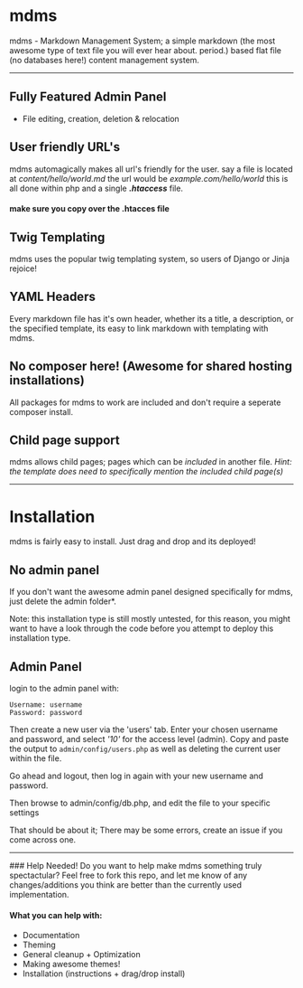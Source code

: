 # mdms
mdms - Markdown Management System; a simple markdown (the most awesome type of text file you will ever hear about. period.) based flat file (no databases here!) content management system.
<hr>

## Fully Featured Admin Panel
- File editing, creation, deletion & relocation

## User friendly URL's
mdms automagically makes all url's friendly for the user.
say a file is located at *content/hello/world.md* the url would be *example.com/hello/world*
this is all done within php and a single ***.htaccess*** file.
#### make sure you copy over the .htacces file

## Twig Templating
mdms uses the popular twig templating system, so users of Django or Jinja rejoice!

## YAML Headers
Every markdown file has it's own header, whether its a title, a description, or the specified template, its easy to link markdown with templating with mdms.

## No composer here! (Awesome for shared hosting installations)
All packages for mdms to work are included and don't require a seperate composer install.

## Child page support
mdms allows child pages; pages which can be *included* in another file. *Hint: the template does need to specifically mention the included child page(s)*
<hr>

# Installation
mdms is fairly easy to install. Just drag and drop and its deployed!

## No admin panel
If you don't want the awesome admin panel designed specifically for mdms, just delete the admin folder*.

Note: this installation type is still mostly untested, for this reason, you might want to have a look through the code before you attempt to deploy this installation type.

## Admin Panel
login to the admin panel with:
```
Username: username
Password: password
```

Then create a new user via the 'users' tab. Enter your chosen username and password, and select *'10'* for the access level (admin). Copy and paste the output to ```admin/config/users.php``` as well as deleting the current user within the file.

Go ahead and logout, then log in again with your new username and password.


Then browse to admin/config/db.php, and edit the file to your specific settings

That should be about it; There may be some errors, create an issue if you come across one.

<hr>
### Help Needed!
Do you want to help make mdms something truly spectactular?
Feel free to fork this repo, and let me know of any changes/additions you think are better than the currently used implementation.

#### What you can help with:
- Documentation
- Theming
- General cleanup + Optimization
- Making awesome themes!
- Installation (instructions + drag/drop install)